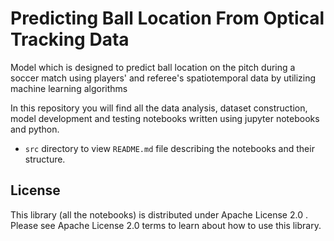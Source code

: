 # Predicting Ball Location From Optical Tracking Data

Model which is designed to predict ball location on the pitch during a soccer match using players' and referee's spatiotemporal data by utilizing machine learning algorithms

In this repository you will find all the data analysis, dataset construction, model development and testing notebooks written using jupyter notebooks and python.

* `src` directory to view `README.md` file describing the notebooks and their structure.

## License
This library (all the notebooks) is distributed under Apache License 2.0 . Please see Apache License 2.0 terms to learn about how to use this library.
